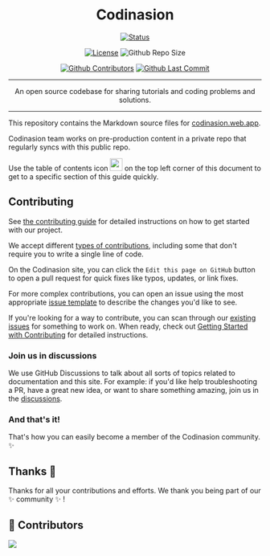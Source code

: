 <h1 align="center">Codinasion</h1>

<div align="center">

[![Status](https://img.shields.io/badge/status-LIVE-brightgreen)](https://codinasion.web.app/)

[![License](https://img.shields.io/badge/license-MIT-green.svg)](/LICENSE.md)
![Github Repo Size](https://img.shields.io/github/repo-size/codinasion/codinasion)

[![Github Contributors](https://img.shields.io/github/contributors/codinasion/codinasion)](https://github.com/codinasion/codinasion/graphs/contributors)
[![Github Last Commit](https://img.shields.io/github/last-commit/codinasion/codinasion)](https://github.com/codinasion/codinasion/graphs/commit-activity)

</div>

---

<p align="center"> An open source codebase for sharing tutorials and coding problems and solutions.
    <br/>
</p>

---

This repository contains the Markdown source files for [codinasion.web.app](https://codinasion.web.app/).

Codinasion team works on pre-production content in a private repo that regularly syncs with this public repo.

Use the table of contents icon <img src="https://media.githubusercontent.com/media/harshraj8843/harshraj8843/assets/github/table-of-contents.png" width="25" height="25" /> on the top left corner of this document to get to a specific section of this guide quickly.

## Contributing

See [the contributing guide](CONTRIBUTING.md) for detailed instructions on how to get started with our project. 

We accept different [types of contributions](https://github.com/github/docs/blob/main/contributing/types-of-contributions.md), including some that don't require you to write a single line of code.

On the Codinasion site, you can click the `Edit this page on GitHub` button to open a pull request for quick fixes like typos, updates, or link fixes.

For more complex contributions, you can open an issue using the most appropriate [issue template](https://github.com/codinasion/codinasion/issues/new/choose) to describe the changes you'd like to see.

If you're looking for a way to contribute, you can scan through our [existing issues](https://github.com/codinasion/codinasion/issues) for something to work on. When ready, check out [Getting Started with Contributing](/CONTRIBUTING.md) for detailed instructions.

### Join us in discussions

We use GitHub Discussions to talk about all sorts of topics related to documentation and this site. For example: if you'd like help troubleshooting a PR, have a great new idea, or want to share something amazing, join us in the [discussions](https://github.com/codinasion/codinasion/discussions).

### And that's it!

That's how you can easily become a member of the Codinasion community. :sparkles:

## Thanks :purple_heart:

Thanks for all your contributions and efforts. We thank you being part of our :sparkles: community :sparkles: !

## 🎉 Contributors

<a href="https://github.com/codinasion/codinasion/graphs/contributors">
  <img src="https://contrib.rocks/image?repo=codinasion/codinasion" />
</a>